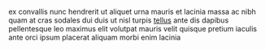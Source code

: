 ex convallis nunc hendrerit ut aliquet urna mauris et lacinia massa ac nibh quam
at cras sodales dui duis ut nisl turpis
[tellus](generated_webpages/malesuada5.md) ante dis dapibus pellentesque leo
maximus elit volutpat mauris velit quisque pretium iaculis ante orci ipsum
placerat aliquam morbi enim lacinia